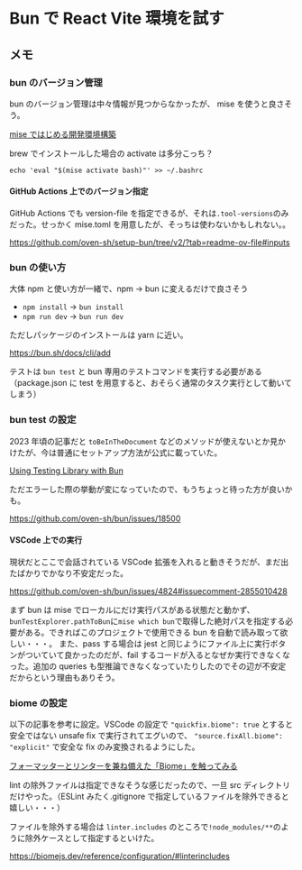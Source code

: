 # Bun で React Vite 環境を試す

## メモ

### bun のバージョン管理

bun のバージョン管理は中々情報が見つからなかったが、 mise を使うと良さそう。

[mise ではじめる開発環境構築](https://zenn.dev/takamura/articles/dev-started-with-mise)

brew でインストールした場合の activate は多分こっち？

`echo 'eval "$(mise activate bash)"' >> ~/.bashrc`

#### GitHub Actions 上でのバージョン指定

GitHub Actions でも version-file を指定できるが、それは`.tool-versions`のみだった。せっかく mise.toml を用意したが、そっちは使わないかもしれない。。

https://github.com/oven-sh/setup-bun/tree/v2/?tab=readme-ov-file#inputs

### bun の使い方

大体 npm と使い方が一緒で、npm → bun に変えるだけで良さそう

- `npm install` → `bun install`
- `npm run dev` → `bun run dev`

ただしパッケージのインストールは yarn に近い。

https://bun.sh/docs/cli/add

テストは `bun test` と bun 専用のテストコマンドを実行する必要がある（package.json に test を用意すると、おそらく通常のタスク実行として動いてしまう）

### bun test の設定

2023 年頃の記事だと `toBeInTheDocument` などのメソッドが使えないとか見かけたが、今は普通にセットアップ方法が公式に載っていた。

[Using Testing Library with Bun](https://bun.sh/guides/test/testing-library)

ただエラーした際の挙動が変になっていたので、もうちょっと待った方が良いかも。

https://github.com/oven-sh/bun/issues/18500

#### VSCode 上での実行

現状だとここで会話されている VSCode 拡張を入れると動きそうだが、まだ出たばかりでかなり不安定だった。

https://github.com/oven-sh/bun/issues/4824#issuecomment-2855010428

まず bun は mise でローカルにだけ実行パスがある状態だと動かず、`bunTestExplorer.pathToBun`に`mise which bun`で取得した絶対パスを指定する必要がある。できればこのプロジェクトで使用できる bun を自動で読み取って欲しい・・・。
また、pass する場合は jest と同じようにファイル上に実行ボタンがついていて良かったのだが、fail するコードが入るとなぜか実行できなくなった。追加の queries も型推論できなくなっていたりしたのでその辺が不安定だからという理由もありそう。

### biome の設定

以下の記事を参考に設定。VSCode の設定で `"quickfix.biome": true` とすると安全ではない unsafe fix で実行されてエグいので、 `"source.fixAll.biome": "explicit"` で安全な fix のみ変換されるようにした。

[フォーマッターとリンターを兼ね備えた「Biome」を触ってみる](https://zenn.dev/ako/articles/b8a686843f6b83)

lint の除外ファイルは指定できなそうな感じだったので、一旦 src ディレクトリだけやった。（ESLint みたく.gitignore で指定しているファイルを除外できると嬉しい・・・）

ファイルを除外する場合は `linter.includes` のところで`!node_modules/**`のように除外ケースとして指定するといけた。

https://biomejs.dev/reference/configuration/#linterincludes
